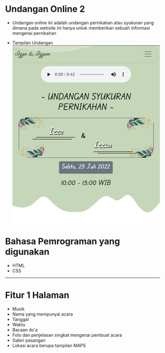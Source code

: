 # Undangan Online 2

- Undangan online ini adalah undangan pernikahan atau syukuran yang dimana pada website ini hanya untuk memberikan sebuah informasi mengenai pernikahan

- Tampilan Undangan
  ![Hasil Screenshot](./screenshoot/w2.png)

# Bahasa Pemrograman yang digunakan

- HTML
- CSS

---

# Fitur 1 Halaman

- Musik
- Nama yang mempunyai acara
- Tanggal
- Waktu
- Bacaan do'a
- Foto dan penjelasan singkat mengenai pembuat acara
- Galeri pasangan
- Lokasi acara berupa tampilan MAPS
